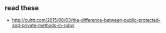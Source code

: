 ## read these
- http://culttt.com/2015/06/03/the-difference-between-public-protected-and-private-methods-in-ruby/
